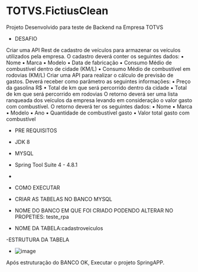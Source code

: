 # TOTVS.FictiusClean
Projeto Desenvolvido para teste de Backend na Empresa TOTVS

- DESAFIO

Criar uma API Rest de cadastro de veículos para armazenar os veículos utilizados pela
empresa. O cadastro deverá conter os seguintes dados:
▪ Nome
▪ Marca
▪ Modelo
▪ Data de fabricação
▪ Consumo Médio de combustível dentro de cidade (KM/L)
▪ Consumo Médio de combustível em rodovias (KM/L)
Criar uma API para realizar o cálculo de previsão de gastos.
Deverá receber como parâmetro as seguintes informações:
▪ Preço da gasolina R$
▪ Total de km que será percorrido dentro da cidade
▪ Total de km que será percorrido em rodovias
O retorno deverá ser uma lista ranqueada dos veículos da empresa levando em
consideração o valor gasto com combustível.
O retorno deverá ter os seguintes dados:
▪ Nome
▪ Marca
▪ Modelo
▪ Ano
▪ Quantidade de combustível gasto
▪ Valor total gasto com combustível

- PRE REQUISITOS 

- JDK 8
- MYSQL
- Spring Tool Suite 4 -  4.8.1
-
- COMO EXECUTAR

- CRIAR AS TABELAS NO BANCO MYSQL 


- NOME DO BANCO EM QUE FOI CRIADO PODENDO ALTERAR NO PROPETIES: teste_rpa


- NOME DA TABELA:cadastroveiculos


-ESTRUTURA DA TABELA
- ![image](https://user-images.githubusercontent.com/51979696/171484529-c0b911b7-194e-499e-8fe1-b639db910657.png)




Após estruturação do BANCO OK, Executar o projeto SpringAPP.



